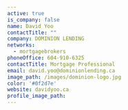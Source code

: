 ```yaml
---
active: true
is_company: false
name: David Yoo
contactTitle: ""
company: DOMINION LENDING
networks:
  - mortgagebrokers
phoneOffice: 604-910-6325
contactTitle: Mortgage Professional
email: david.yoo@dominionlending.ca
image_path: /images/dominion-logo.jpg
color: '#0f2d7e'
website: davidyoo.ca
profile_image_path:
---
```

